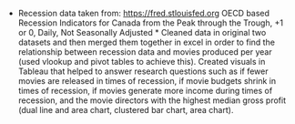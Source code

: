 * Recession data taken from: https://fred.stlouisfed.org OECD based Recession Indicators for Canada from the Peak through the Trough, +1 or 0, Daily, Not Seasonally Adjusted *
Cleaned data in original two datasets and then merged them together in excel in order to find the relationship between recession data and movies produced per year (used vlookup and pivot tables to achieve this). 
Created visuals in Tableau that helped to answer research questions such as if fewer movies are released in times of recession, if movie budgets shrink in times of recession, if movies generate more income during times of recession, and the movie directors with the highest median gross profit (dual line and area chart, clustered bar chart, area chart). 
